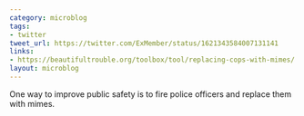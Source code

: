 ```yaml
---
category: microblog
tags:
- twitter
tweet_url: https://twitter.com/ExMember/status/1621343584007131141
links:
- https://beautifultrouble.org/toolbox/tool/replacing-cops-with-mimes/
layout: microblog
---
```

One way to improve public safety is to fire police officers and replace them with mimes.
